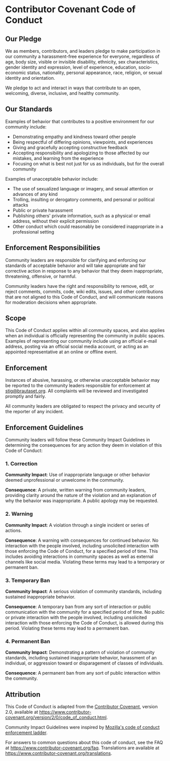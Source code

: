 # Contributor Covenant Code of Conduct

## Our Pledge

We as members, contributors, and leaders pledge to make participation
in our community a harassment-free experience for everyone, regardless
of age, body size, visible or invisible disability, ethnicity, sex
characteristics, gender identity and expression, level of experience,
education, socio-economic status, nationality, personal appearance,
race, religion, or sexual identity and orientation.

We pledge to act and interact in ways that contribute to an open,
welcoming, diverse, inclusive, and healthy community.

## Our Standards

Examples of behavior that contributes to a positive environment for
our community include:

* Demonstrating empathy and kindness toward other people
* Being respectful of differing opinions, viewpoints, and experiences
* Giving and gracefully accepting constructive feedback
* Accepting responsibility and apologizing to those affected by our
  mistakes, and learning from the experience
* Focusing on what is best not just for us as individuals, but for the
  overall community

Examples of unacceptable behavior include:

* The use of sexualized language or imagery, and sexual attention or
  advances of any kind
* Trolling, insulting or derogatory comments, and personal or
  political attacks
* Public or private harassment
* Publishing others' private information, such as a physical or email
  address, without their explicit permission
* Other conduct which could reasonably be considered inappropriate in
  a professional setting

## Enforcement Responsibilities

Community leaders are responsible for clarifying and enforcing our
standards of acceptable behavior and will take appropriate and fair
corrective action in response to any behavior that they deem
inappropriate, threatening, offensive, or harmful.

Community leaders have the right and responsibility to remove, edit,
or reject comments, commits, code, wiki edits, issues, and other
contributions that are not aligned to this Code of Conduct, and will
communicate reasons for moderation decisions when appropriate.

## Scope

This Code of Conduct applies within all community spaces, and also
applies when an individual is officially representing the community in
public spaces. Examples of representing our community include using an
official e-mail address, posting via an official social media account,
or acting as an appointed representative at an online or offline
event.

## Enforcement

Instances of abusive, harassing, or otherwise unacceptable behavior
may be reported to the community leaders responsible for enforcement
at stig@brautaset.org. All complaints will be reviewed and
investigated promptly and fairly.

All community leaders are obligated to respect the privacy and
security of the reporter of any incident.

## Enforcement Guidelines

Community leaders will follow these Community Impact Guidelines in
determining the consequences for any action they deem in violation of
this Code of Conduct:

### 1. Correction

**Community Impact**: Use of inappropriate language or other behavior
deemed unprofessional or unwelcome in the community.

**Consequence**: A private, written warning from community leaders,
providing clarity around the nature of the violation and an
explanation of why the behavior was inappropriate. A public apology
may be requested.

### 2. Warning

**Community Impact**: A violation through a single incident or series
of actions.

**Consequence**: A warning with consequences for continued behavior.
No interaction with the people involved, including unsolicited
interaction with those enforcing the Code of Conduct, for a specified
period of time. This includes avoiding interactions in community
spaces as well as external channels like social media. Violating these
terms may lead to a temporary or permanent ban.

### 3. Temporary Ban

**Community Impact**: A serious violation of community standards,
including sustained inappropriate behavior.

**Consequence**: A temporary ban from any sort of interaction or
public communication with the community for a specified period of
time. No public or private interaction with the people involved,
including unsolicited interaction with those enforcing the Code of
Conduct, is allowed during this period. Violating these terms may lead
to a permanent ban.

### 4. Permanent Ban

**Community Impact**: Demonstrating a pattern of violation of
community standards, including sustained inappropriate behavior,
harassment of an individual, or aggression toward or disparagement of
classes of individuals.

**Consequence**: A permanent ban from any sort of public interaction
within the community.

## Attribution

This Code of Conduct is adapted from the [Contributor
Covenant][homepage], version 2.0, available at
https://www.contributor-covenant.org/version/2/0/code_of_conduct.html.

Community Impact Guidelines were inspired by [Mozilla's code of
conduct enforcement ladder](https://github.com/mozilla/diversity).

[homepage]: https://www.contributor-covenant.org

For answers to common questions about this code of conduct, see the
FAQ at https://www.contributor-covenant.org/faq. Translations are
available at https://www.contributor-covenant.org/translations.


